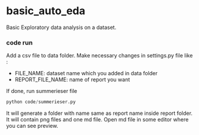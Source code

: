 # basic_auto_eda
Basic Exploratory data analysis on a dataset. 

### code run

Add a csv file to data folder.
Make necessary changes in settings.py file like :
    
* FILE_NAME: dataset name which you added in data folder
* REPORT_FILE_NAME: name of report you want
  
If done, run summerieser file  
```python
python code/summerieser.py
```

It will generate a folder with name same as report name inside report folder. 
It will contain png files and one md file. 
Open md file in some editor where you can see preview.
